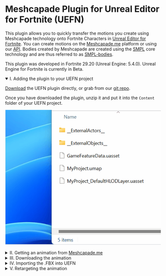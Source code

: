 # Meshcapade Plugin for Unreal Editor for Fortnite (UEFN)

<!--
remove this once the page is actually live
<p class='hidden'>For a better viewing experience, visit our <a href='https://me.meshcapade.com/integrations/uefn'>webpage</a>.</p>
-->

This plugin allows you to quickly transfer the motions you create using Meshcapade technology onto Fortnite Characters in [Unreal Editor for Fortnite](https://store.epicgames.com/en-US/p/fortnite--uefn).  You can create motions on the [Meshcapade.me](https://me.meshcapade.com/) platform or using our [API](https://meshcapade.com/docs/api). Bodies created by Meshcapade are created using the [SMPL](https://smpl.is.tue.mpg.de/) core technology and are thus referred to as [SMPL-bodies](https://smpl.is.tue.mpg.de/license.html).

This plugin was developed in Fortnite 29.20 (Unreal Engine: 5.4.0).  Unreal Engine for Fortnite is currently in Beta.

<details open>
<summary>I. Adding the plugin to your UEFN project</summary>

[Download](https://github.com/Meshcapade/mc-uefn/releases/latest/download/mc-uefn.zip) the UEFN plugin directly, or grab from our [git repo](https://github.com/Meshcapade/mc-uefn).

Once you have downloaded the plugin, unzip it and put it into the `Content` folder of your UEFN project.

![adding plugins to unreal project](images/readme_add_to_project.gif) 

<details>
<summary>II. Getting an animation from <a href='https://me.meshcapade.com' target='_blank'>Meshcapade.me</a></summary>

Currently, there are two ways to get animations from [Meshcapade.me](https://me.meshcapade.com/):
- [Motion from video](https://me.meshcapade.com/from-videos) - extract the human motion from a video.

- [Motion from text](https://me.meshcapade.com/editor) - find a human motion in our library of thousands of motions.

📝 To use either of these methods, you must create an account and be logged in.

### A. [Motion from video](https://me.meshcapade.com/from-videos)
To get an animation from a video, visit the Meshcapade [motion from video](https://me.meshcapade.com/from-videos) page.  Follow the prompts until you've created an animated avatar.

![from video](images/readme_afv00.png)

### B. [Motion from text](https://me.meshcapade.com/editor)
To search for a motion from our motion library, visit the Meshcapade [editor](https://me.meshcapade.com/editor) page. On the top right, there is a search box where you can find animation.  Once you've found the animation you want, save the avatar into your vault.

![from text](images/readme_tmr00.png) 

</details>

<details id='downloading'>
<summary>III. Downloading the animation </summary>

Go to your [avatar vault](https://me.meshcapade.com/vault), and click the `...` on the top right corner of the avatar containing the motion you'd like to download, and click `download`.  In the download options, make sure that `file format` is `.FBX` (`.OBJ` has no motion) and that `Pose/Motion` is `Captured Motion`.  For `compatibility mode`, select `Unreal - no blend shapes`.

![download](images/readme_download00.png)

</details>

<details id='importing'>
<summary>IV. Importing the .FBX into UEFN</summary>

With the .FBX downloaded, import it into your UEFN project (File > Import).

Set the skeleton to `SK_MeshcapadeBody`.

📝 Make sure that `Import Animation` is checked.

![import00](images/readme_import00.png)

</details>

<details>
<summary>V. Retargeting the animation</summary>

In UEFN, the process of transferring an animation from one character to another is called retargeting.  This plugin comes with assets for retargeting from the SMPL-body to Fortnite characters.

### A. Using the Retargeter

To retarget an animation from a SMPL-body onto a Fortnite character, right-click an animation and choose `Retarget Animations`

![retargeting00](images/readme_retargeting00.png)

To use our retargeter:
- Uncheck `Auto Generate Retargeter`
- Change the Retarget Asset to `RTG_Meshcapade_to_FN`
- Double-click the animation you'd like to retarget (`AS_Soccer` in this example)
- Then select `Export Animations`

![retargeting01](images/readme_retargeting01.png)

Choose where you would like to export it, and then click export.

You can now use this animation with any Fortnite character.  For example, the video below has the retargeted soccer animation assigned to the `Custom Idle` variable on several Fortnite `Character Device` objects.

![retargeting02](images/readme_retargeting02.png)

[![Retargeting Example](images/readme_preview_retargetingexample.png)](https://youtu.be/HimMaKC5-ew "Retarget Example")

</details>